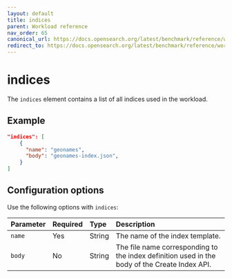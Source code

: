 ```yaml
---
layout: default
title: indices
parent: Workload reference
nav_order: 65
canonical_url: https://docs.opensearch.org/latest/benchmark/reference/workloads/indices/
redirect_to: https://docs.opensearch.org/latest/benchmark/reference/workloads/indices/
---
```


# indices

The `indices` element contains a list of all indices used in the workload. 

## Example

```json
"indices": [
    {
      "name": "geonames",
      "body": "geonames-index.json",
    }
]
```

## Configuration options

Use the following options with `indices`:

Parameter | Required | Type | Description
:--- | :--- | :--- | :---
`name` | Yes | String | The name of the index template. 
`body` | No | String | The file name corresponding to the index definition used in the body of the Create Index API. 
